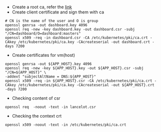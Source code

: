 - Create a root ca, refer the [link](https://github.com/sumitmaji/kubernetes/blob/oldKubeInstall/certificates/install_ca.sh)
- Create client certificate and sign them with ca
```shell
# CN is the name of the user and O is group
openssl genrsa -out dashboard.key 4096
openssl req -new -key dashboard.key -out dashboard.csr -subj "/CN=dashboard/O=dashboard:masters"
openssl x509 -req -in dashboard.csr -CA /etc/kubernetes/pki/ca.crt -CAkey /etc/kubernetes/pki/ca.key -CAcreateserial -out dashboard.crt -days 7200
```
- Create certificates for vm(host)
```shell
openssl genrsa -out ${APP_HOST}.key 4096
openssl req -new -key ${APP_HOST}.key -out ${APP_HOST}.csr -subj "/CN=${APP_HOST}" \
-addext "subjectAltName = DNS:${APP_HOST}"
openssl x509 -req -in ${APP_HOST}.csr -CA /etc/kubernetes/pki/ca.crt -CAkey /etc/kubernetes/pki/ca.key -CAcreateserial -out ${APP_HOST}.crt -days 7200
```
- Checking content of csr
```shell
openssl req  -noout -text -in lancelot.csr
```
- Checking the context crt
```shell
openssl x509 -noout -text -in /etc/kubernetes/pki/ca.crt
```
